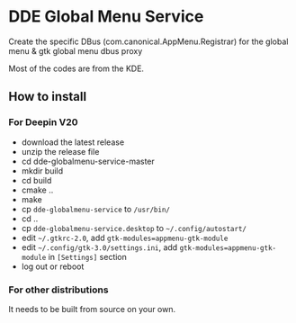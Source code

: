 # DDE Global Menu Service

Create the specific DBus (com.canonical.AppMenu.Registrar) for the global menu & gtk global menu dbus proxy

Most of the codes are from the KDE.

## How to install

### For Deepin V20

* download the latest release
* unzip the release file
* cd dde-globalmenu-service-master
* mkdir build
* cd build
* cmake ..
* make
* cp `dde-globalmenu-service` to `/usr/bin/`
* cd ..
* cp `dde-globalmenu-service.desktop` to `~/.config/autostart/`
* edit `~/.gtkrc-2.0`, add `gtk-modules=appmenu-gtk-module`
* edit `~/.config/gtk-3.0/settings.ini`, add `gtk-modules=appmenu-gtk-module` in `[Settings]` section
* log out or reboot 

### For other distributions

It needs to be built from source on your own.
